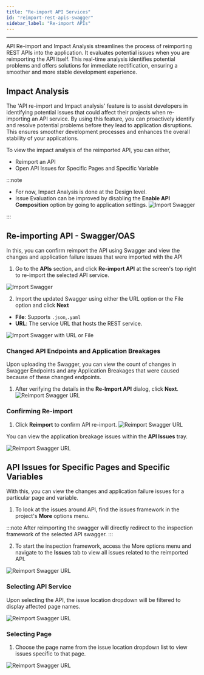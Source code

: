 ```yaml
---
title: "Re-import API Services"
id: "reimport-rest-apis-swagger"
sidebar_label: "Re-import APIs"
---
```

---

API Re-import and Impact Analysis streamlines the process of reimporting REST APIs into the application. It evaluates potential issues when you are reimporting the API itself. This real-time analysis identifies potential problems and offers solutions for immediate rectification, ensuring a smoother and more stable development experience.

## Impact Analysis

The 'API re-import and Impact analysis' feature is to assist developers in identifying potential issues that could affect their projects when re-importing an API service. By using this feature, you can proactively identify and resolve potential problems before they lead to application disruptions. This ensures smoother development processes and enhances the overall stability of your applications.

To view the impact analysis of the reimported API, you can either,

- Reimport an API
- Open API Issues for Specific Pages and Specific Variable

:::note

- For now, Impact Analysis is done at the Design level.
- Issue Evaluation can be improved by disabling the **Enable API Composition** option by going to application settings.
  ![Import Swagger](/learn/assets/enable-api-composition.PNG)
  
:::

## Re-importing API - Swagger/OAS

In this, you can confirm reimport the API using Swagger and view the changes and application failure issues that were imported with the API

1. Go to the **APIs** section, and click **Re-import API** at the screen's top right to re-import the selected API service.

![Import Swagger](/learn/assets/api-reimport.PNG)

2. Import the updated Swagger using either the URL option or the File option and click **Next**

- **File**: Supports `.json`,`.yaml`  
- **URL**: The service URL that hosts the REST service.  

![Import Swagger with URL or File](/learn/assets/url-file-next.PNG)

### Changed API Endpoints and Application Breakages

Upon uploading the Swagger, you can view the count of changes in Swagger Endpoints and any Application Breakages that were caused because of these changed endpoints.

1. After verifying the details in the **Re-Import API** dialog, click **Next**.
   ![Reimport Swagger URL](/learn/assets/api-endpoints-next.PNG)

### Confirming Re-import

1. Click **Reimport** to confirm API re-import.
![Reimport Swagger URL](/learn/assets/confirm-reimport.PNG)

You can view the application breakage issues within the **API Issues** tray.

![Reimport Swagger URL](/learn/assets/api-issues-tray.PNG)

## API Issues for Specific Pages and Specific Variables

With this, you can view the changes and application failure issues for a particular page and variable.

1. To look at the issues around API, find the issues framework in the project's **More** options menu.

:::note
After reimporting the swagger will directly redirect to the inspection framework of the selected API swagger.
:::

2. To start the inspection framework, access the More options menu and navigate to the **Issues** tab to view all issues related to the reimported API.

![Reimport Swagger URL](/learn/assets/api-issues-tray.PNG)

### Selecting API Service

Upon selecting the API, the issue location dropdown will be filtered to display affected page names.

![Reimport Swagger URL](/learn/assets/apiselection-issues-tray.PNG)

### Selecting Page

1. Choose the page name from the issue location dropdown list to view issues specific to that page.

![Reimport Swagger URL](/learn/assets/pageselection-api-issues-tray.PNG)
